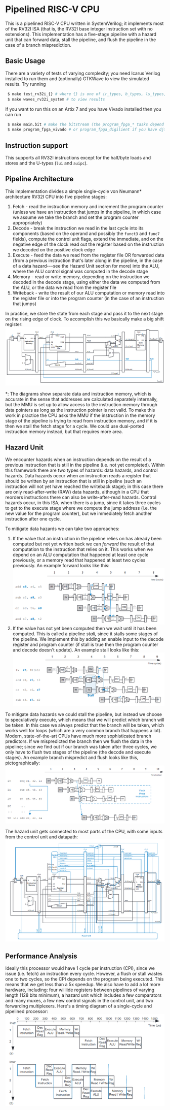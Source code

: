 # Pipelined RISC-V CPU
This is a pipelined RISC-V CPU written in SystemVerilog; it implements most of the RV32I ISA (that is, the RV32I base integer instruction set with no extensions). This implementation has a five-stage pipeline with a hazard unit that can forward data, stall the pipeline, and flush the pipeline in the case of a branch misprediction.

## Basic Usage
There are a variety of tests of varying complexity; you need Icarus Verilog installed to run them and (optionally) GTKWave to view the simulated results. Try running
```bash
 $ make test_rv32i_{} # where {} is one of ir_types, b_types, ls_types, functions, peripherals
 $ make waves_rv32i_system # to view results
```

If you want to run this on an Artix 7 and you have Vivado installed then you can run
```bash
 $ make main.bit # make the bitstream (the program_fpga_* tasks depend on this so you can just run those if you want)
 $ make program_fpga_vivado # or program_fpga_digilient if you have djtgcfg
```

## Instruction support
This supports all RV32I instructions except for the half/byte loads and stores and the U-types (`lui` and `auipc`).

## Pipeline Architecture
This implementation divides a simple single-cycle von Neumann\* architecture RV32I CPU into five pipeline stages:
 1. Fetch - read the instruction memory and increment the program counter (unless we have an instruction that jumps in the pipeline, in which case we assume we take the branch and set the program counter appropriately)
 2. Decode - break the instruction we read in the last cycle into its components (based on the operand and possibly the `funct3` and `func7` fields), compute the control unit flags, extend the immediate, and on the negative edge of the clock read out the register based on the instruction we decoded on the positive clock edge
 3. Execute - feed the data we read from the register file OR forwarded data (from a previous instruction that's later along in the pipeline, in the case of a data hazard---see the Hazard Unit section for more) into the ALU, where the ALU control signal was computed in the decode stage
 4. Memory - read or write memory, depending on the instruction we decoded in the decode stage, using either the data we computed from the ALU, or the data we read from the register file
 5. Writeback - write the result of our ALU computation or memory read into the register file or into the program counter (in the case of an instruction that jumps)

In practice, we store the state from each stage and pass it to the next stage on the rising edge of clock. To accomplish this we basically make a big shift register:
![Simplified structural diagram of a pipelined processor, emphasis on big registers connected together](docs/shift_reg.png)

\*: The diagrams show separate data and instruction memory, which is accurate in the sense that addresses are calculated separately internally, but the MMU is set up to allow access to the instruction memory through data pointers as long as the instruction pointer is not valid. To make this work in practice the CPU asks the MMU if the instruction in the memory stage of the pipeline is trying to read from instruction memory, and if it is then we stall the fetch stage for a cycle. We could use dual-ported instruction memory instead, but that requires more area.


## Hazard Unit
We encounter hazards when an instruction depends on the result of a previous instruction that is still in the pipeline (i.e. not yet completed). Within this framework there are two types of hazards: data hazards, and control hazards. Data hazards occur when an instruction reads a register that should be written by an instruction that is still in pipeline (such an instruction will not yet have reached the writeback stage); in this case there are only read-after-write (RAW) data hazards, although in a CPU that reorders instructions there can also be write-after-read hazards. Control hazards occur, in this ISA, when there is a jump, since it takes three cycles to get to the execute stage where we compute the jump address (i.e. the new value for the program counter), but we immediately fetch another instruction after one cycle.

To mitigate data hazards we can take two approaches:
 1. If the value that an instruction in the pipeline relies on has already been computed but not yet written back we can *forward* the result of that computation to the instruction that relies on it. This works when we depend on an ALU computation that happened at least one cycle previously, or a memory read that happened at least two cycles previously. An example forward looks like this:
![Diagram of pipeline forwarding in the case of a RAW data hazard](docs/pipeline_forward.png)
 2. If the value has not yet been computed then we wait until it has been computed. This is called a pipeline *stall*, since it stalls some stages of the pipeline. We implement this by adding an enable input to the decode register and program counter (if stall is true then the program counter and decode doesn't update). An example stall looks like this:
![Diagram of a pipeline stall in the case of a RAW data hazard](docs/pipeline_stall.png)

To mitigate data hazards we could stall the pipeline, but instead we choose to speculatively execute, which means that we will predict which branch will be taken. In this case we always predict that the branch will be taken, which works well for loops (which are a very common branch that happens a lot). Modern, state-of-the-art CPUs have much more sophisticated branch predictors. If we mispredicted the branch then we flush the data in the pipeline; since we find out if our branch was taken after three cycles, we only have to flush two stages of the pipeline (the decode and execute stages). An example branch mispredict and flush looks like this, pictographically:
![Diagram of a flush after a branch mispredict](docs/branch_mispredict.png)

The hazard unit gets connected to most parts of the CPU, with some inputs from the control unit and datapath:
![Diagram of the hazard unit](docs/full_diagram.png)

## Performance Analysis
Ideally this processor would have 1 cycle per instruction (CPI), since we issue (i.e. fetch) an instruction every cycle. However, a flush or stall wastes one to two cycles, so the CPI depends on the program being executed. This means that we get less than a 5x speedup. We also have to add a lot more hardware, including: four wiiiiide registers between pipelines of varying length (128 bits minimum), a hazard unit which includes a few comparators and many muxes, a few new control signals in the control unit, and two forwarding multiplexers. Here's a timing diagram of a single-cycle and pipelined processor:
![Timing diagram of the single-cycle and pipelined processor](docs/timing_diagram.png)
